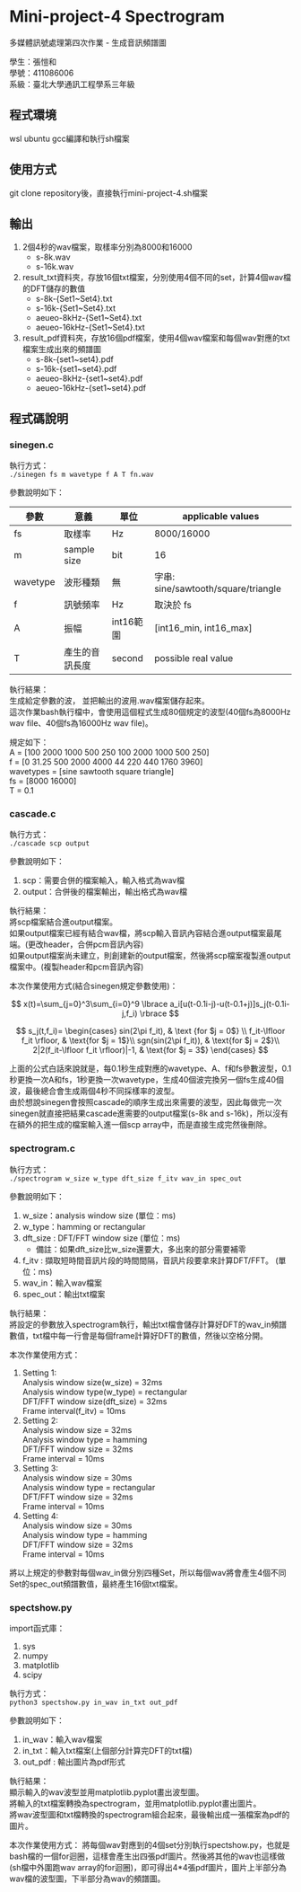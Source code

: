 # Mini-project-4 Spectrogram
多媒體訊號處理第四次作業 - 生成音訊頻譜圖

學生：張愷和   
學號：411086006   
系級：臺北大學通訊工程學系三年級

## 程式環境

wsl ubuntu gcc編譯和執行sh檔案

## 使用方式

git clone repository後，直接執行mini-project-4.sh檔案 

## 輸出
1. 2個4秒的wav檔案，取樣率分別為8000和16000   
    * s-8k.wav
    * s-16k.wav
2. result_txt資料夾，存放16個txt檔案，分別使用4個不同的set，計算4個wav檔的DFT儲存的數值   
    * s-8k-{Set1~Set4}.txt
    * s-16k-{Set1~Set4}.txt
    * aeueo-8kHz-{Set1~Set4}.txt
    * aeueo-16kHz-{Set1~Set4}.txt
3. result_pdf資料夾，存放16個pdf檔案，使用4個wav檔案和每個wav對應的txt檔案生成出來的頻譜圖
    * s-8k-{set1~set4}.pdf
    * s-16k-{set1~set4}.pdf
    * aeueo-8kHz-{set1~set4}.pdf
    * aeueo-16kHz-{set1~set4}.pdf

## 程式碼說明

### sinegen.c

執行方式：   
`./sinegen fs m wavetype f A T fn.wav ` 

參數說明如下：

| 參數 | 意義 | 單位 | applicable values |
| -------- | -------- | -------- | -------|
| fs     | 取樣率    | Hz | 8000/16000     |
| m      | sample size | bit | 16 |
| wavetype | 波形種類 | 無 | 字串: sine/sawtooth/square/triangle |
| f      | 訊號頻率  | Hz | 取決於 fs     |
| A      | 振幅     | int16範圍 | [int16_min, int16_max]     |
| T      | 產生的音訊長度 | second | possible real value |

執行結果：   
生成給定參數的波， 並把輸出的波用.wav檔案儲存起來。  
這次作業bash執行檔中，會使用這個程式生成80個規定的波型(40個fs為8000Hz wav file、40個fs為16000Hz wav file)。   

規定如下：   
A = [100 2000 1000 500 250 100 2000 1000 500 250]    
f = [0 31.25 500 2000 4000 44 220 440 1760 3960]   
wavetypes = [sine sawtooth square triangle]   
fs = [8000 16000]   
T = 0.1   

### cascade.c   
執行方式：   
`./cascade scp output`

參數說明如下：   
1. scp：需要合併的檔案輸入，輸入格式為wav檔
2. output：合併後的檔案輸出，輸出格式為wav檔   

執行結果：   
將scp檔案結合進output檔案。   
如果output檔案已經有結合wav檔，將scp輸入音訊內容結合進output檔案最尾端。(更改header，合併pcm音訊內容)   
如果output檔案尚未建立，則創建新的output檔案，然後將scp檔案複製進output檔案中。(複製header和pcm音訊內容)   

本次作業使用方式(結合sinegen規定參數使用)：

$$ x(t)=\sum_{j=0}^3\sum_{i=0}^9
\lbrace a_i[u(t-0.1i-j)-u(t-0.1+j)]s_j(t-0.1i-j,f_i) \rbrace 
$$

$$
s_j(t,f_i)= \begin{cases} 
sin(2\pi f_it), & \text {for $j = 0$} \\
f_it-\lfloor f_it \rfloor, & \text{for $j = 1$}\\
sgn(sin(2\pi f_it)), & \text{for $j = 2$}\\ 
2|2(f_it-\lfloor f_it \rfloor)|-1, & \text{for $j = 3$} \end{cases} 
$$

上面的公式白話來說就是，每0.1秒生成對應的wavetype、A、f和fs參數波型，0.1秒更換一次A和fs，1秒更換一次wavetype，生成40個波完換另一個fs生成40個波，最後總合會生成兩個4秒不同採樣率的波型。  
由於想說sinegen會按照cascade的順序生成出來需要的波型，因此每做完一次sinegen就直接把結果cascade進需要的output檔案(s-8k and s-16k)，所以沒有在額外的把生成的檔案輸入進一個scp array中，而是直接生成完然後刪除。

### spectrogram.c
執行方式：   
`./spectrogram w_size w_type dft_size f_itv wav_in spec_out`

參數說明如下：
1. w_size：analysis window size (單位：ms)
2. w_type：hamming or rectangular
3. dft_size : DFT/FFT window size (單位：ms)
    * 備註：如果dft_size比w_size還要大，多出來的部分需要補零 
4. f_itv : 擷取短時間音訊片段的時間間隔，音訊片段要拿來計算DFT/FFT。 (單位：ms)
5. wav_in：輸入wav檔案
6. spec_out：輸出txt檔案

執行結果：   
將設定的參數放入spectrogram執行，輸出txt檔會儲存計算好DFT的wav_in頻譜數值，txt檔中每一行會是每個frame計算好DFT的數值，然後以空格分開。

本次作業使用方式：   
1. Setting 1:   
Analysis window size(w_size) = 32ms  
Analysis window type(w_type) = rectangular   
DFT/FFT window size(dft_size) = 32ms   
Frame interval(f_itv) = 10ms
2. Setting 2:   
Analysis window size = 32ms  
Analysis window type = hamming   
DFT/FFT window size = 32ms   
Frame interval = 10ms
3. Setting 3:   
Analysis window size = 30ms  
Analysis window type = rectangular   
DFT/FFT window size = 32ms   
Frame interval = 10ms
4. Setting 4:   
Analysis window size = 30ms  
Analysis window type = hamming   
DFT/FFT window size = 32ms   
Frame interval = 10ms

將以上規定的參數對每個wav_in做分別四種Set，所以每個wav將會產生4個不同Set的spec_out頻譜數值，最終產生16個txt檔案。

### spectshow.py
import函式庫：   
1. sys
2. numpy
3. matplotlib
4. scipy

執行方式：   
`python3 spectshow.py in_wav in_txt out_pdf`

參數說明如下：
1. in_wav：輸入wav檔案
2. in_txt：輸入txt檔案(上個部分計算完DFT的txt檔)
3. out_pdf : 輸出圖片為pdf形式

執行結果：   
顯示輸入的wav波型並用matplotlib.pyplot畫出波型圖。   
將輸入的txt檔案轉換為spectrogram，並用matplotlib.pyplot畫出圖片。   
將wav波型圖和txt檔轉換的spectrogram組合起來，最後輸出成一張檔案為pdf的圖片。

本次作業使用方式：
將每個wav對應到的4個set分別執行spectshow.py，也就是bash檔的一個for迴圈，這樣會產生出四張pdf圖片。然後將其他的wav也這樣做(sh檔中外圍跑wav array的for迴圈)，即可得出4*4張pdf圖片，圖片上半部分為wav檔的波型圖，下半部分為wav的頻譜圖。
